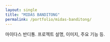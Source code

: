 ```yaml
---
layout: single
title: "MIDAS BANDITONG"
permalink: /portfolio/midas-banditong/
---
```


마이다스 반디통. 프로젝트 설명, 이미지, 주요 기능 등.